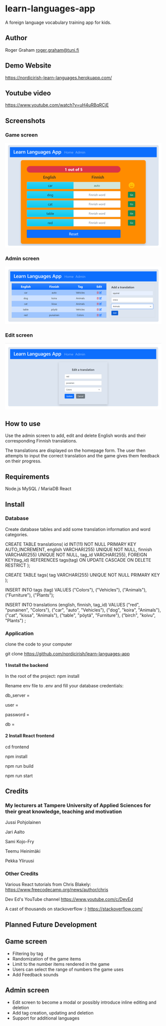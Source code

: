 # learn-languages-app

A foreign language vocabulary training app for kids.

## Author

Roger Graham roger.graham@tuni.fi

## Demo Website

https://nordicirish-learn-languages.herokuapp.com/

## Youtube video

https://www.youtube.com/watch?v=uH4uRBqRCjE

## Screenshots

### Game screen

![Screenshot](docs/images/screenshot1.png)

### Admin screen

![Screenshot](docs/images/screenshot2.png)

### Edit screen

![Screenshot](docs/images/screenshot3.png)

## How to use

Use the admin screen to add, edit and delete English words and their corresponding Finnish translations.

The translations are displayed on the homepage form. The user then attempts to input the correct translation and the game gives them feedback on their progress.

## Requirements

Node.js
MySQL / MariaDB
React

## Install

### Database

Create database tables and add some translation information and word categories.

CREATE TABLE translations(
id INT(11) NOT NULL PRIMARY KEY AUTO_INCREMENT,
english VARCHAR(255) UNIQUE NOT NULL,
finnish VARCHAR(255) UNIQUE NOT NULL,
tag_id VARCHAR(255),
FOREIGN KEY(tag_id) REFERENCES tags(tag) ON UPDATE CASCADE ON DELETE RESTRICT
);

CREATE TABLE tags(
tag VARCHAR(255) UNIQUE NOT NULL PRIMARY KEY
);

INSERT INTO
tags (tag)
VALUES
("Colors"),
("Vehicles"),
("Animals"),
("Furniture"),
("Plants");

INSERT INTO
translations (english, finnish, tag_id)
VALUES
("red", "punainen", "Colors"),
("car", "auto", "Vehicles"),
("dog", "koira", "Animals"),
("cat", "kissa", "Animals"),
("table", "pöytä", "Furniture"),
("birch", "koivu", "Plants")
;

### Application

clone the code to your computer

git clone https://github.com/nordicirish/learn-languages-app

#### 1 Install the backend

In the root of the project:
npm install

Rename env file to .env and fill your database credentials:

db_server =

user =

password =

db =

#### 2 Install React frontend

cd frontend

npm install

npm run build

npm run start

## Credits

### My lecturers at Tampere University of Applied Sciences for their great knowledge, teaching and motivation

Jussi Pohjolainen

Jari Aalto

Sami Kojo-Fry

Teemu Heinimäki

Pekka Yliruusi

### Other Credits

Various React tutorials from Chris Blakely:
https://www.freecodecamp.org/news/author/chris

Dev Ed's YouTube channel
https://www.youtube.com/c/DevEd

A cast of thousands on stackoverflow :) https://stackoverflow.com/

## Planned Future Development

## Game screen

- Filtering by tag
- Randomization of the game items
- Limit to the number items rendered in the game
- Users can select the range of numbers the game uses
- Add Feedback sounds

## Admin screen

- Edit screen to become a modal or possibly introduce inline editing and deletion
- Add tag creation, updating and deletion
- Support for additional languages
